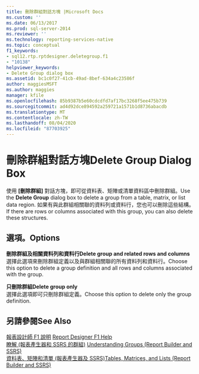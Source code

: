 ```yaml
---
title: 刪除群組對話方塊 |Microsoft Docs
ms.custom: ''
ms.date: 06/13/2017
ms.prod: sql-server-2014
ms.reviewer: ''
ms.technology: reporting-services-native
ms.topic: conceptual
f1_keywords:
- sql12.rtp.rptdesigner.deletegroup.f1
- "10138"
helpviewer_keywords:
- Delete Group dialog box
ms.assetid: bc1c0f27-41cb-49ad-8bef-634a4c23586f
author: maggiesMSFT
ms.author: maggies
manager: kfile
ms.openlocfilehash: 85b9387b5e60cdcdfd7af17bc3268f5ee475b739
ms.sourcegitcommit: ad4d92dce894592a259721a1571b1d8736abacdb
ms.translationtype: MT
ms.contentlocale: zh-TW
ms.lasthandoff: 08/04/2020
ms.locfileid: "87703925"
---
```

# <a name="delete-group-dialog-box"></a><span data-ttu-id="e927e-102">刪除群組對話方塊</span><span class="sxs-lookup"><span data-stu-id="e927e-102">Delete Group Dialog Box</span></span>
  <span data-ttu-id="e927e-103">使用 **[刪除群組]** 對話方塊，即可從資料表、矩陣或清單資料區中刪除群組。</span><span class="sxs-lookup"><span data-stu-id="e927e-103">Use the **Delete Group** dialog box to delete a group from a table, matrix, or list data region.</span></span> <span data-ttu-id="e927e-104">如果有與此群組相關聯的資料列或資料行，您也可以刪除這些結構。</span><span class="sxs-lookup"><span data-stu-id="e927e-104">If there are rows or columns associated with this group, you can also delete these structures.</span></span>  
  
## <a name="options"></a><span data-ttu-id="e927e-105">選項。</span><span class="sxs-lookup"><span data-stu-id="e927e-105">Options</span></span>  
 <span data-ttu-id="e927e-106">**刪除群組及相關資料列和資料行**</span><span class="sxs-lookup"><span data-stu-id="e927e-106">**Delete group and related rows and columns**</span></span>  
 <span data-ttu-id="e927e-107">選擇此選項來刪除群組定義以及與群組相關聯的所有資料列和資料行。</span><span class="sxs-lookup"><span data-stu-id="e927e-107">Choose this option to delete a group definition and all rows and columns associated with the group.</span></span>  
  
 <span data-ttu-id="e927e-108">**只刪除群組**</span><span class="sxs-lookup"><span data-stu-id="e927e-108">**Delete group only**</span></span>  
 <span data-ttu-id="e927e-109">選擇此選項即可只刪除群組定義。</span><span class="sxs-lookup"><span data-stu-id="e927e-109">Choose this option to delete only the group definition.</span></span>  
  
## <a name="see-also"></a><span data-ttu-id="e927e-110">另請參閱</span><span class="sxs-lookup"><span data-stu-id="e927e-110">See Also</span></span>  
 <span data-ttu-id="e927e-111">[報表設計師 F1 說明](tools/report-designer-f1-help.md) </span><span class="sxs-lookup"><span data-stu-id="e927e-111">[Report Designer F1 Help](tools/report-designer-f1-help.md) </span></span>  
 <span data-ttu-id="e927e-112">[瞭解 &#40;報表產生器和 SSRS 的群組&#41;](report-design/understanding-groups-report-builder-and-ssrs.md) </span><span class="sxs-lookup"><span data-stu-id="e927e-112">[Understanding Groups &#40;Report Builder and SSRS&#41;](report-design/understanding-groups-report-builder-and-ssrs.md) </span></span>  
 [<span data-ttu-id="e927e-113">資料表、矩陣和清單 &#40;報表產生器及 SSRS&#41;</span><span class="sxs-lookup"><span data-stu-id="e927e-113">Tables, Matrices, and Lists &#40;Report Builder and SSRS&#41;</span></span>](report-design/create-invoices-and-forms-with-lists-report-builder-and-ssrs.md)  
  
  
